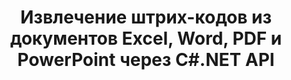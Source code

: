 ---
############################# Static ############################
layout: "auto-gen-gist"
draft: false
path: "ru/parser/net/extract/barcode//xla/"
otherformats: DOC DOT DOCX DOCM DOTX DOTM TXT ODT OTT RTF PDF XHTML MHTML MD XML EPUB FB2 CHM XLS XLT XLSX XLSM XLSB XLTX XLTM ODS CSV OTS XLAM PPT PPTX  PPS POT PPSX PPTM POTX PPSM ODP OTP PST OST EML EMLX MSG ONE 

############################# Head ############################
head_title: ".NET API для извлечения штрих-кодов из PDF, DOCX, PPTX, XLSX, EPUB и др. "
head_description: "GroupDocs.Parser .NET API позволяет разработчикам программного обеспечения извлекать штрих-коды из документов PDF, DOC, DOCX, PPT, PPTX, EML, MSG, XLS, XLSX, CSV, ODT, RTF и EPUB в приложениях .NET."

############################# Header ############################
title: "Извлечение штрих-кодов из документов Excel, Word, PDF и PowerPoint через C#.NET API"
description: "API GroupDocs.Parser .NET позволяет программистам извлекать штрих-коды из документов PDF, DOC, DOCX, PPT, PPTX, EML, MSG, XLS, XLSX, CSV, ODT, RTF и EPUB или страниц aea."

######################### Download Button #######################
button:
    enable: true

############################# About ############################
about:
    enable: true
    title: "Как извлечь штрих-коды из Excel, Word, PDF и других документов через .NET API?"
    content: |
       Штрих-коды представляют собой машиночитаемое представление цифр и символов, которые обычно используются во всем мире во многих контекстах, таких как сканирование и идентификация продуктов, отслеживание автомобильных запчастей, управление запасами и так далее. GroupDocs.Parser для .NET — это мощный API, который помогает разработчикам разрабатывать решение для извлечения текста, изображений и штрих-кодов из различных типов поддерживаемых форматов документов, таких как PDF, электронные письма, электронные книги, форматы Microsoft Office: Word (DOC, DOCX ), форматы PowerPoint (PPT, PPTX), Excel (XLS, XLSX), электронные письма (EML, MSG) и многие другие. API включает поддержку нескольких расширенных функций анализа документов, таких как поиск текста по ключевым словам, точное извлечение текста, извлечение текста в формате HTML или Markdown, извлечение текстовых областей с координатами, извлечение метаданных или штрих-кодов и т. д. 

############################# content ############################
steps:
    enable: true
    block:
    - title_left: "Как извлечь штрих-коды из документов XLA с помощью C# .NET "
      content_left: |
       API GroupDocs.Parser .NET помогает разработчикам программного обеспечения с легкостью извлекать штрих-коды из документов XLA. В следующем примере кода C# .NET показано, как извлечь штрих-коды из документа XLA. 

      title_right: "Извлечение штрих-кодов из документов"
      content_right: |
        * Создайте экземпляр [Парсера](https://apireference.groupdocs.com/parser/net/groupdocs.parser/parser)
        * проверьте, поддерживается ли извлечение штрих-кодов
        * Вызовите метод [getBarcodes](https://apireference.groupdocs.com/parser/net/groupdocs.parser/parser/methods/getBarcodes), чтобы извлечь все штрих-коды из всего документа.
        * Перебирать штрих-коды в документе
        * Распечатать индекс страницы и значение штрих-кода

      gisthash: "f9329c432da312e75f5f1c3702c02c52"
      gistfile: "barcode_extraction_form_documents.cs"

    - title_left: "Извлечение штрих-кодов со страницы документа XLA через .NET"
      content_left: |
       GroupDocs.Parser .NET позволяет программистам извлекать штрих-коды со страницы документов XLA. В приведенном ниже коде C# .NET показано, как можно добиться извлечения штрих-кодов внутри документа XLA. 

      title_right: "Извлечение штрих-кодов с помощью C# .NET"
      content_right: |
        * Создайте экземпляр [Парсера](https://apireference.groupdocs.com/parser/net/groupdocs.parser/parser)
        * Проверьте документ на поддержку извлечения штрих-кодов
        * Вызовите метод [getBarcodes](https://apireference.groupdocs.com/parser/net/groupdocs.parser/parser/methods/getBarcodes), чтобы извлечь все штрих-коды из всего документа.
        * Перебирать страницы и печатать номер страницы
        * Распечатать индекс страницы и значение штрих-кода
     
      gisthash: "80779aaa36b7d11b69c29296cfa73bd1"
      gistfile: "barcodes_extraction_form_documents_page.cs"
      
    - title_left: "Получите штрих-коды из XLA области страницы документа через .NET"
      content_left: |
       GroupDocs.Parser .NET — это мощный API, обеспечивающий полную поддержку извлечения штрих-кодов из документов XLA с помощью пары строк кода .NET. В следующем примере кода .NET показано, как выполнить извлечение штрих-кодов из области страницы документа XLA.

      title_right: "Извлечение штрих-кодов из XLA области страницы "
      content_right: |
        * Создайте экземпляр [Парсера](https://apireference.groupdocs.com/parser/net/groupdocs.parser/parser)
        * Проверьте документ на поддержку извлечения штрих-кодов
        * создать настраиваемые параметры, которые можно использовать для извлечения штрих-кодов
        * Извлечение штрих-кодов из правого верхнего угла страницы путем вызова метода [getBarcodes](https://apireference.groupdocs.com/parser/net/groupdocs.parser/parser/methods/getBarcodes) с использованием параметров настройки.
        * Распечатать индекс страницы и значение штрих-кода
     
      gisthash: "932e868be1c52982f8c2ced2fc4c0640"
      gistfile: "barcodes_extraction_from_documents_page_area.cs"

    - title_left: "Системные Требования"
      content_left: |
        API GroupDocs.Assembly .NET поддерживаются на всех основных платформах и операционных системах. Полное руководство по системным требованиям можно найти на странице [системные требования](hhttps://docs.groupdocs.com/parser/net/system-requirements/). Перед выполнением приведенного ниже кода убедитесь, что на вашем компьютере установлены следующие предварительные компоненты. система:
        * Операционные системы: Microsoft Windows, Linux, MacOS
        * Среда разработки: Visual Studio, Xamarin, MonoDevelop и т. д.
        * Фреймворки: .NET Framework, .NET Standard, .NET Core, Mono
        * Получите последнюю версию API GroupDocs.Assembly .NET из [NuGet](https://www.nuget.org/packages/GroupDocs.parser/)
        
      title_right: "Зачем использовать GroupDocs.Assembly"
      content_right: |
        * Поддержка извлечения простого текста из любых поддерживаемых документов
        * Парсинг документов по пользовательским шаблонам.
        * Полностью поддерживает извлечение структурированного текста
        * Текстовый поиск по ключевому слову, а также регулярное выражение
        * Извлечение форматированного текста, метаданных, изображений, контейнеров и вложений.
        * Извлечение оглавления для некоторых поддерживаемых форматов документов.
        * Анализировать данные формы из PDF-документов.
        * Извлечение гиперссылок из документа

demos:
    enable: true


more_formats:
    enable: true


back_to_top:
    enable: true
---